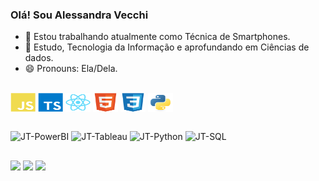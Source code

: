 ### Olá! Sou Alessandra Vecchi

- 🔭 Estou trabalhando atualmente como Técnica de Smartphones.
- 🌱 Estudo, Tecnologia da Informação e aprofundando em Ciências de dados.
- 😄 Pronouns: Ela/Dela.

<div style="display: inline_block"><br>
  <img align="center" alt="Ale-Js" height="30" width="40" src="https://raw.githubusercontent.com/devicons/devicon/master/icons/javascript/javascript-plain.svg">
  <img align="center" alt="Ale-Ts" height="30" width="40" src="https://raw.githubusercontent.com/devicons/devicon/master/icons/typescript/typescript-plain.svg">
  <img align="center" alt="Ale-React" height="30" width="40" src="https://raw.githubusercontent.com/devicons/devicon/master/icons/react/react-original.svg">
  <img align="center" alt="Ale-HTML" height="30" width="40" src="https://raw.githubusercontent.com/devicons/devicon/master/icons/html5/html5-original.svg">
  <img align="center" alt="Ale-CSS" height="30" width="40" src="https://raw.githubusercontent.com/devicons/devicon/master/icons/css3/css3-original.svg">
  <img align="center" alt="Ale-Python" height="30" width="40" src="https://raw.githubusercontent.com/devicons/devicon/master/icons/python/python-original.svg">
  
</div>

##


<div style="display: inline_block">
  <img align="center" alt="JT-PowerBI" height="20" width="80" src="https://img.shields.io/badge/-Power%20BI-black?style=plastic&logo=Power-BI">
  <img align="center" alt="JT-Tableau" height="20" width="80" src="https://img.shields.io/badge/-Tableau-black?style=plastic&logo=Tableau">
  <img align="center" alt="JT-Python" height="20" width="80" src="https://img.shields.io/badge/-Python-black?style=plastic-square&logo=Python">
  <img align="center" alt="JT-SQL" height="20" width="110" src="https://img.shields.io/badge/Microsoft_SQL_Server-CC2927?style=for-the-badge&logo=microsoft-sql-server&logoColor=white">

</div>
  
  
  ##
  
  
  
  <div> 
  
  <a href="https://www.instagram.com/connectcellon/" target="_blank"><img src="https://img.shields.io/badge/-Instagram-%23E4405F?style=for-the-badge&logo=instagram&logoColor=white" target="_blank"></a>
 	<a href = "mailto:alessandravecchi52@gmail.com"><img src="https://img.shields.io/badge/-Gmail-%23333?style=for-the-badge&logo=gmail&logoColor=white" target="_blank"></a>
  <a href="https://www.linkedin.com/in/alessandra-vecchi-b7183a21b" target="_blank"><img src="https://img.shields.io/badge/-LinkedIn-%230077B5?style=for-the-badge&logo=linkedin&logoColor=white" target="_blank"></a> 
   
  
</div>

